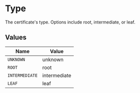 # Type

The certificate's type. Options include root, intermediate, or leaf.


## Values

| Name           | Value          |
| -------------- | -------------- |
| `UNKNOWN`      | unknown        |
| `ROOT`         | root           |
| `INTERMEDIATE` | intermediate   |
| `LEAF`         | leaf           |